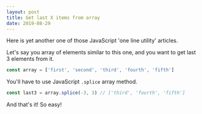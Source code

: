 ```yaml
---
layout: post
title: Get last X items from array
date: 2019-08-29
---
```


Here is yet another one of those JavaScript 'one line utility' articles.

Let's say you array of elements similar to this one, and you want to get last 3 elements from it.

```js
const array = ['first', 'second', 'third', 'fourth', 'fifth']
```

You'll have to use JavaScript `.splice` array method.

```js
const last3 = array.splice(-3, 3) // ['third', 'fourth', 'fifth']
```

And that's it! So easy!
